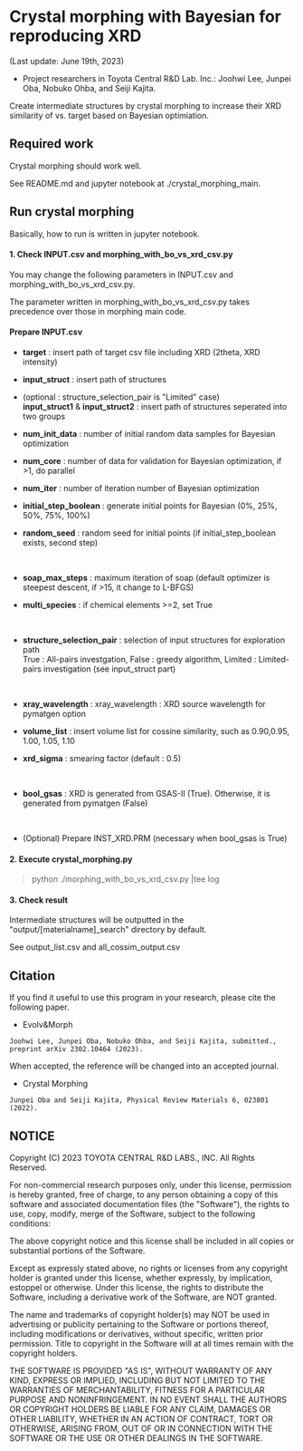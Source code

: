 # Crystal morphing with Bayesian for reproducing XRD

(Last update: June 19th, 2023)  
- Project researchers in Toyota Central R&D Lab. Inc.: Joohwi Lee, Junpei Oba, Nobuko Ohba, and Seiji Kajita. <br>

Create intermediate structures by crystal morphing to increase their XRD similarity of vs. target based on Bayesian optimiation. <br>


## Required work
Crystal morphing should work well. <br>

See README.md and jupyter notebook at ./crystal_morphing_main. <br>

## Run crystal morphing

Basically, how to run is written in jupyter notebook.


#### 1. Check INPUT.csv and morphing_with_bo_vs_xrd_csv.py
You may change the following parameters in INPUT.csv and morphing_with_bo_vs_xrd_csv.py.<br>

The parameter written in morphing_with_bo_vs_xrd_csv.py takes precedence over those in morphing main code. 

#### Prepare INPUT.csv
- **target** : insert path of target csv file including XRD (2theta, XRD intensity)

- **input_struct** : insert path of structures
-  (optional : structure_selection_pair is "Limited" case) <br>
  **input_struct1** & **input_struct2** : insert path of structures seperated into two groups

- **num_init_data** : number of initial random data samples for Bayesian optimization <br>

- **num_core** : number of data for validation for Bayesian optimization, if >1, do parallel

- **num_iter** : number of iteration number of Bayesian optimization

- **initial_step_boolean** : generate initial points for Bayesian (0%, 25%, 50%, 75%, 100%)

- **random_seed** : random seed for initial points (if initial_step_boolean exists, second step)
<br>

- **soap_max_steps** : maximum iteration of soap (default optimizer is steepest descent, if >15, it change to L-BFGS)

- **multi_species** : if chemical elements >=2, set True
<br>

- **structure_selection_pair** : selection of input structures for exploration path <br>
  True : All-pairs investgation, False : greedy algorithm, Limited : Limited-pairs investigation (see input_struct part)
<br>

- **xray_wavelength** : xray_wavelength : XRD source wavelength for pymatgen option

- **volume_list** : insert volume list for cossine similarity, such as 0.90,0.95, 1.00, 1.05, 1.10

- **xrd_sigma** : smearing factor (default : 0.5)
<br>

- **bool_gsas** : XRD is generated from GSAS-II (True). Otherwise, it is generated from pymatgen (False)
<br>

- (Optional) Prepare INST_XRD.PRM (necessary when bool_gsas is True)


#### 2. Execute crystal_morphing.py
> python ./morphing_with_bo_vs_xrd_csv.py |tee log

#### 3. Check result
Intermediate structures will be outputted in the "output/[materialname]_search" directory by default.

See output_list.csv and all_cossim_output.csv


## Citation

If you find it useful to use this program in your research, please cite the following paper.

- Evolv&Morph
```
Joohwi Lee, Junpei Oba, Nobuko Ohba, and Seiji Kajita, submitted., preprint arXiv 2302.10464 (2023).
```
When accepted, the reference will be changed into an accepted journal.


- Crystal Morphing
```
Junpei Oba and Seiji Kajita, Physical Review Materials 6, 023801 (2022).
```

## NOTICE

Copyright (C) 2023 TOYOTA CENTRAL R&D LABS., INC. All Rights Reserved.

For non-commercial research purposes only, under this license, permission is hereby granted, free of charge, to any person obtaining a copy of this software and associated documentation files (the "Software"), the rights to use, copy, modify, merge of the Software, subject to the following conditions:

The above copyright notice and this license shall be included in all copies or substantial portions of the Software.

Except as expressly stated above, no rights or licenses from any copyright holder is granted under this license, whether expressly, by implication, estoppel or otherwise.
Under this license, the rights to distribute the Software, including a derivative work of the Software, are NOT granted.

The name and trademarks of copyright holder(s) may NOT be used in advertising or publicity pertaining to the Software or portions thereof, including modifications or derivatives, without specific, written prior permission. Title to copyright in the Software will at all times remain with the copyright holders.

THE SOFTWARE IS PROVIDED "AS IS", WITHOUT WARRANTY OF ANY KIND, EXPRESS OR IMPLIED, INCLUDING BUT NOT LIMITED TO THE WARRANTIES OF MERCHANTABILITY, FITNESS FOR A PARTICULAR PURPOSE AND NONINFRINGEMENT. IN NO EVENT SHALL THE AUTHORS OR COPYRIGHT HOLDERS BE LIABLE FOR ANY CLAIM, DAMAGES OR OTHER LIABILITY, WHETHER IN AN ACTION OF CONTRACT, TORT OR OTHERWISE, ARISING FROM, OUT OF OR IN CONNECTION WITH THE SOFTWARE OR THE USE OR OTHER DEALINGS IN THE SOFTWARE.



